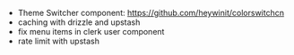 - Theme Switcher component: https://github.com/heywinit/colorswitchcn
- caching with drizzle and upstash
- fix menu items in clerk user component
- rate limit with upstash
